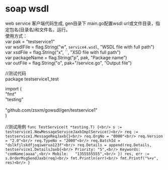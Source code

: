 # soap wsdl
web service 客户端代码生成, gen目录下 main.go配置wsdl url或文件目录，指定包名(目录名)和文件名，运行。</br>
使用方式：<br/>
var pak = "testservice1"<br/>
var wsdlFile = flag.String("w", `service4.wsdl`, "WSDL file with full path")<br/>
var xsdFile = flag.String("x", ``, "XSD file with full path")<br/>
var packageName = flag.String("p", pak, "Package name")<br/>
var outFile = flag.String("o", pak+"/service.go", "Output file")<br/>

//测试代码<br/>
package testservice1_test<br/>

import (<br/>
	"fmt"<br/>
	"testing"<br/>
<br/>
	"github.com/zsxm/gowsdl/gen/testservice1"<br/>
)<br/>
<br/>
//测试用例
`func TestService(t *testing.T) {<br/>
	s := testservice1.NewMessageServiceJaxbImplService()<br/>
	req := testservice1.MessageReqJaxb{}<br/>
	req.OrgNo = "0000"<br/>
	req.Version = "2.0"<br/>
	req.TypeNo = "2000"<br/>
	req.BatchId = "dslkfjlskdfjoqiwerua123f"<br/>
	req.Details = append(req.Details, testservice1.DetailsJaxb{<br/>
		Priority: "5",<br/>
		Keywords: "comName|aaaa",<br/>
		Mobile:   "1355555555",<br/>
	})
	res, err := s.OrderMsgSendJaxb(req)<br/>
	fmt.Println(err)<br/>
	fmt.Printf("%+v", res)<br/>
}`<br/>